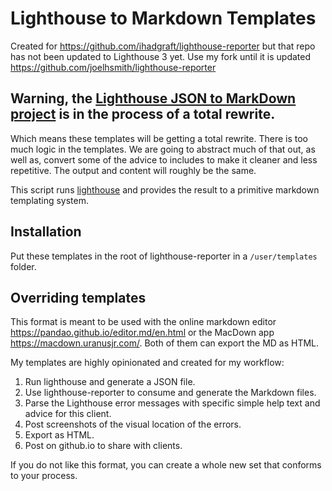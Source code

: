 # Lighthouse to Markdown Templates


Created for https://github.com/ihadgraft/lighthouse-reporter but that repo has not been updated to Lighthouse 3 yet.  Use my fork until it is updated https://github.com/joelhsmith/lighthouse-reporter

## Warning, the [Lighthouse JSON to MarkDown project](https://github.com/ihadgraft/lighthouse-reporter) is in the process of a total rewrite.
Which means these templates will be getting a total rewrite. There is too much logic in the templates. We are going to abstract much of that out, as well as, convert some of the advice to includes to make it cleaner and less repetitive.  The output and content will roughly be the same.


This script runs [lighthouse](https://developers.google.com/web/tools/lighthouse/) and provides the result to a primitive markdown templating system.

## Installation

Put these templates in the root of lighthouse-reporter in a `/user/templates` folder.

## Overriding templates

This format is meant to be used with the online markdown editor https://pandao.github.io/editor.md/en.html or the MacDown app https://macdown.uranusjr.com/. Both of them can export the MD as HTML.

My templates are highly opinionated and created for my workflow:

1. Run lighthouse and generate a JSON file.
2. Use lighthouse-reporter to consume and generate the Markdown files.
3. Parse the Lighthouse error messages with specific simple help text and advice for this client.
4. Post screenshots of the visual location of the errors.
5. Export as HTML.
6. Post on github.io to share with clients.

If you do not like this format, you can create a whole new set that conforms to your process.
